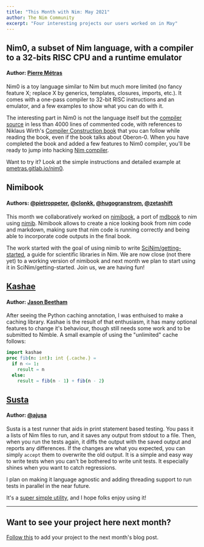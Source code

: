 ```yaml
---
title: "This Month with Nim: May 2021"
author: The Nim Community
excerpt: "Four interesting projects our users worked on in May"
---
```


## Nim0, a subset of Nim language, with a compiler to a 32-bits RISC CPU and a runtime emulator

#### Author: [Pierre Métras](https://github.com/pmetras)

Nim0 is a toy language similar to Nim but much more limited (no fancy feature X; replace X by generics, templates, closures, imports, etc.).
It comes with a one-pass compiler to 32-bit RISC instructions and an emulator, and a few examples to show what you can do with it.

The interesting part in Nim0 is not the language itself but the [compiler source](https://gitlab.com/pmetras/nim0) in less than 4000 lines of commented code, with references to Niklaus Wirth's [Compiler Construction book](https://people.inf.ethz.ch/wirth/CompilerConstruction/index.html) that you can follow while reading the book, even if the book talks about Oberon-0.
When you have completed the book and added a few features to Nim0 compiler, you'll be ready to jump into hacking [Nim compiler](https://github.com/nim-lang/Nim).

Want to try it? Look at the simple instructions and detailed example at [pmetras.gitlab.io/nim0](https://pmetras.gitlab.io/nim0/).


## Nimibook

#### Authors: [@pietroppeter](https://github.com/pietroppeter), [@clonkk](https://github.com/Clonkk), [@hugogranstrom](https://github.com/HugoGranstrom), [@zetashift](https://github.com/zetashift)

This month we collaboratively worked on [nimibook],
a port of [mdbook] to nim using [nimib].
Nimibook allows to create a nice looking book from nim code and markdown, making sure that nim code is running correctly and being able to incorporate code outputs in the final book.

The work started with the goal of using nimib to write [SciNim/getting-started], a guide for scientific libraries in Nim.
We are now close (not there yet) to a working version of nimibook and next month
we plan to start using it in SciNim/getting-started. Join us, we are having fun!

[mdbook]: https://rust-lang.github.io/mdBook/index.html
[nimib]: https://pietroppeter.github.io/nimib/
[SciNim/getting-started]: https://github.com/SciNim/getting-started
[nimibook]: https://pietroppeter.github.io/nimibook/


## [Kashae](https://github.com/beef331/kashae)

#### Author: [Jason Beetham](https://github.com/beef331)

After seeing the Python caching annotation, I was enthuised to make a caching library.
Kashae is the result of that enthusiasm, it has many optional features to change it's behaviour, though still needs some work and to be submitted to Nimble.
A small example of using the "unlimited" cache follows:
```nim
import kashae
proc fib(n: int): int {.cache.} =
  if n <= 1:
    result = n
  else:
    result = fib(n - 1) + fib(n - 2)
```

## [Susta](https://github.com/ajusa/susta)

#### Author: [@ajusa](https://github.com/ajusa)

Susta is a test runner that aids in print statement based testing.
You pass it a lists of Nim files to run, and it saves any output from stdout to a file. Then, when you run the tests again, it diffs the output with the saved output and reports any differences.
If the changes are what you expected, you can simply `accept` them to overwrite the old output.
It is a simple and easy way to write tests when you can't be bothered to write unit tests.
It especially shines when you want to catch regressions.

I plan on making it language agnostic and adding threading support to run tests in parallel in the near future.

It's a [super simple utility](https://github.com/ajusa/susta), and I hope folks enjoy using it!

----

## Want to see your project here next month?

[Follow this](https://github.com/beef331/website#adding-your-project-to-month-with-nim) to add your project to the next month's blog post.
